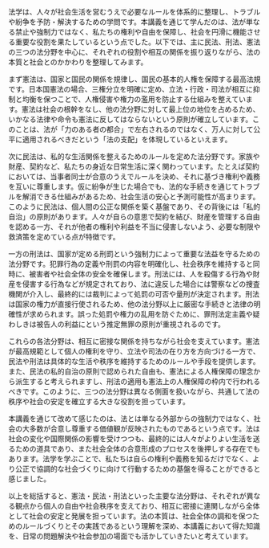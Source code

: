 法学は、人々が社会生活を営むうえで必要なルールを体系的に整理し、トラブルや紛争を予防・解決するための学問です。本講義を通じて学んだのは、法が単なる禁止や強制力ではなく、私たちの権利や自由を保障し、社会を円滑に機能させる重要な役割を果たしているという点でした。以下では、主に民法、刑法、憲法の三つの法分野を中心に、それぞれの役割や相互の関係を振り返りながら、法の本質と社会とのかかわりを整理してみます。

まず憲法は、国家と国民の関係を規律し、国民の基本的人権を保障する最高法規です。日本国憲法の場合、三権分立を明確に定め、立法・行政・司法が相互に抑制と均衡を保つことで、人権侵害や権力の濫用を防止する仕組みを整えています。憲法は社会の根幹をなし、他の法分野に対して最上位の地位を占めるため、いかなる法律や命令も憲法に反してはならないという原則が確立しています。このことは、法が「力のある者の都合」で左右されるのではなく、万人に対して公平に適用されるべきだという「法の支配」を体現しているといえます。

次に民法は、私的な生活関係を整えるためのルールを定めた法分野です。家族や財産、契約など、私たちの身近な日常生活に深く関わっています。たとえば契約においては、当事者同士が合意のうえでルールを決め、それに基づき権利や義務を互いに尊重します。仮に紛争が生じた場合でも、法的な手続きを通じてトラブルを解消できる仕組みがあるため、社会生活の安心と予測可能性が高まります。このように民法は、個人間の公正な関係を築く基盤であり、その背後には「私的自治」の原則があります。人々が自らの意思で契約を結び、財産を管理する自由を認める一方、それが他者の権利や利益を不当に侵害しないよう、必要な制限や救済策を定めている点が特徴です。

一方の刑法は、国家が定める刑罰という強制力によって重要な法益を守るための法分野です。犯罪行為の定義や刑罰の内容を明確化し、社会秩序を維持すると同時に、被害者や社会全体の安全を確保します。刑法には、人を殺傷する行為や財産を侵害する行為などが規定されており、法に違反した場合には警察などの捜査機関が介入し、最終的には裁判によって処罰の可否や量刑が決定されます。刑法は国家の権力が直接行使されるため、他の法分野以上に厳密な手続きと法律の明確性が求められます。誤った処罰や権力の乱用を防ぐために、罪刑法定主義や疑わしきは被告人の利益にという推定無罪の原則が重視されるのです。

これらの各法分野は、相互に密接な関係を持ちながら社会を支えています。憲法が最高規範として個人の権利を守り、立法や司法の在り方を方向づける一方で、民法や刑法は具体的な生活や秩序を維持するためのルールや手段を提供します。また、民法の私的自治の原則で認められた自由も、憲法による人権保障の理念から派生すると考えられますし、刑法の適用も憲法上の人権保障の枠内で行われるべきです。このように、三つの法分野は異なる側面を扱いながら、共通して法の秩序や社会の安定を確立する大きな役割を担っています。

本講義を通じて改めて感じたのは、法とは単なる外部からの強制力ではなく、社会の大多数が合意し尊重する価値観が反映されたものであるという点です。法は社会の変化や国際関係の影響を受けつつも、最終的には人々がよりよい生活を送るための道具であり、また社会全体の合意形成のプロセスを後押しする存在でもあります。法学を学ぶことで、私たちは自らの権利や義務を知るだけでなく、より公正で協調的な社会づくりに向けて行動するための基盤を得ることができると感じました。

以上を総括すると、憲法・民法・刑法といった主要な法分野は、それぞれが異なる観点から個人の自由や社会秩序を支えており、相互に密接に連関しながら全体として社会の安定と発展を担っています。法の本質は、社会全体の調和を保つためのルールづくりとその実践であるという理解を深め、本講義において得た知識を、日常の問題解決や社会参加の場面でも活かしていきたいと考えています。